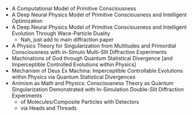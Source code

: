 - A Computational Model of Primitive Consciousness
- A Deep Neural Physics Model of Primitive Consciousness and Intelligent Optimization
- A Deep Neural Physics Model of Primitive Consciousness and Intelligent Evolution Through Wace-Particle Duality
  - Nah, just add to main diffraction paper
- A Physics Theory for Singularization from Multitudes and Primordial Consciousness with in-Simulo Multi-Slit Diffraction Experiments
- Machinations of God through Quantum Statistical Divergence [and Imperceptible Controlled Evolutions within Physics]
- Mechanism of Deus Ex Machina: Imperceptible Controllable Evolutions within Physics via Quantum Statistical Divergences
- Animism as Math and Physics: Consciousness Theory as Quantum Singularization Demonstrated with In-Simulation Double-Slit Diffraction Experiments
  - of Molecules/Composite Particles with Detectors
  - via Heads and Threads
